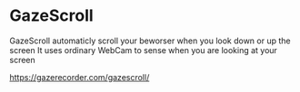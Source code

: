 # GazeScroll
GazeScroll automaticly scroll your beworser when you look down or up the screen It uses ordinary WebCam to sense when you are looking at your screen

https://gazerecorder.com/gazescroll/
